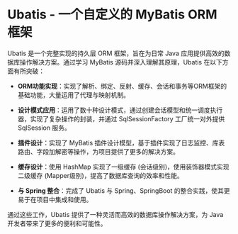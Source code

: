 # Ubatis - 一个自定义的 MyBatis ORM 框架

Ubatis 是一个完整实现的持久层 ORM 框架，旨在为日常 Java 应用提供高效的数据库操作解决方案。通过学习 MyBatis 源码并深入理解其原理，Ubatis 在以下方面有所突破：

- **ORM功能实现**：实现了解析、绑定、反射、缓存、会话和事务等ORM框架的基础功能，大量运用了代理与映射机制。

- **设计模式应用**：运用了数十种设计模式，通过创建会话模型和统一调度执行器，实现了复杂操作的封装，并通过 SqlSessionFactory 工厂统一对外提供 SqlSession 服务。

- **插件设计**：实现了 MyBatis 插件设计模型，基于插件实现了日志监控、库表路由、字段加解密等操作，为项目提供了更多的解决方案。

- **缓存设计**：使用 HashMap 实现了一级缓存 (会话级别)，使用装饰器模式实现二级缓存 (Mapper级别)，提高了数据库查询的效率和性能。

- **与 Spring 整合**：完成了 Ubatis 与 Spring、SpringBoot 的整合实践，使其更易于在项目中集成和使用。

通过这些工作，Ubatis 提供了一种灵活而高效的数据库操作解决方案，为 Java 开发者带来了更多的便利和可能性。
